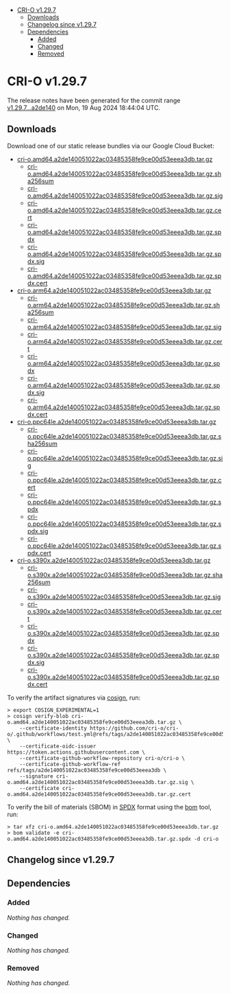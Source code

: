 - [CRI-O v1.29.7](#cri-o-v1297)
  - [Downloads](#downloads)
  - [Changelog since v1.29.7](#changelog-since-v1297)
  - [Dependencies](#dependencies)
    - [Added](#added)
    - [Changed](#changed)
    - [Removed](#removed)

# CRI-O v1.29.7

The release notes have been generated for the commit range
[v1.29.7...a2de140](https://github.com/cri-o/cri-o/compare/v1.29.7...v1.29.7) on Mon, 19 Aug 2024 18:44:04 UTC.

## Downloads

Download one of our static release bundles via our Google Cloud Bucket:

- [cri-o.amd64.a2de140051022ac03485358fe9ce00d53eeea3db.tar.gz](https://storage.googleapis.com/cri-o/artifacts/cri-o.amd64.a2de140051022ac03485358fe9ce00d53eeea3db.tar.gz)
  - [cri-o.amd64.a2de140051022ac03485358fe9ce00d53eeea3db.tar.gz.sha256sum](https://storage.googleapis.com/cri-o/artifacts/cri-o.amd64.a2de140051022ac03485358fe9ce00d53eeea3db.tar.gz.sha256sum)
  - [cri-o.amd64.a2de140051022ac03485358fe9ce00d53eeea3db.tar.gz.sig](https://storage.googleapis.com/cri-o/artifacts/cri-o.amd64.a2de140051022ac03485358fe9ce00d53eeea3db.tar.gz.sig)
  - [cri-o.amd64.a2de140051022ac03485358fe9ce00d53eeea3db.tar.gz.cert](https://storage.googleapis.com/cri-o/artifacts/cri-o.amd64.a2de140051022ac03485358fe9ce00d53eeea3db.tar.gz.cert)
  - [cri-o.amd64.a2de140051022ac03485358fe9ce00d53eeea3db.tar.gz.spdx](https://storage.googleapis.com/cri-o/artifacts/cri-o.amd64.a2de140051022ac03485358fe9ce00d53eeea3db.tar.gz.spdx)
  - [cri-o.amd64.a2de140051022ac03485358fe9ce00d53eeea3db.tar.gz.spdx.sig](https://storage.googleapis.com/cri-o/artifacts/cri-o.amd64.a2de140051022ac03485358fe9ce00d53eeea3db.tar.gz.spdx.sig)
  - [cri-o.amd64.a2de140051022ac03485358fe9ce00d53eeea3db.tar.gz.spdx.cert](https://storage.googleapis.com/cri-o/artifacts/cri-o.amd64.a2de140051022ac03485358fe9ce00d53eeea3db.tar.gz.spdx.cert)
- [cri-o.arm64.a2de140051022ac03485358fe9ce00d53eeea3db.tar.gz](https://storage.googleapis.com/cri-o/artifacts/cri-o.arm64.a2de140051022ac03485358fe9ce00d53eeea3db.tar.gz)
  - [cri-o.arm64.a2de140051022ac03485358fe9ce00d53eeea3db.tar.gz.sha256sum](https://storage.googleapis.com/cri-o/artifacts/cri-o.arm64.a2de140051022ac03485358fe9ce00d53eeea3db.tar.gz.sha256sum)
  - [cri-o.arm64.a2de140051022ac03485358fe9ce00d53eeea3db.tar.gz.sig](https://storage.googleapis.com/cri-o/artifacts/cri-o.arm64.a2de140051022ac03485358fe9ce00d53eeea3db.tar.gz.sig)
  - [cri-o.arm64.a2de140051022ac03485358fe9ce00d53eeea3db.tar.gz.cert](https://storage.googleapis.com/cri-o/artifacts/cri-o.arm64.a2de140051022ac03485358fe9ce00d53eeea3db.tar.gz.cert)
  - [cri-o.arm64.a2de140051022ac03485358fe9ce00d53eeea3db.tar.gz.spdx](https://storage.googleapis.com/cri-o/artifacts/cri-o.arm64.a2de140051022ac03485358fe9ce00d53eeea3db.tar.gz.spdx)
  - [cri-o.arm64.a2de140051022ac03485358fe9ce00d53eeea3db.tar.gz.spdx.sig](https://storage.googleapis.com/cri-o/artifacts/cri-o.arm64.a2de140051022ac03485358fe9ce00d53eeea3db.tar.gz.spdx.sig)
  - [cri-o.arm64.a2de140051022ac03485358fe9ce00d53eeea3db.tar.gz.spdx.cert](https://storage.googleapis.com/cri-o/artifacts/cri-o.arm64.a2de140051022ac03485358fe9ce00d53eeea3db.tar.gz.spdx.cert)
- [cri-o.ppc64le.a2de140051022ac03485358fe9ce00d53eeea3db.tar.gz](https://storage.googleapis.com/cri-o/artifacts/cri-o.ppc64le.a2de140051022ac03485358fe9ce00d53eeea3db.tar.gz)
  - [cri-o.ppc64le.a2de140051022ac03485358fe9ce00d53eeea3db.tar.gz.sha256sum](https://storage.googleapis.com/cri-o/artifacts/cri-o.ppc64le.a2de140051022ac03485358fe9ce00d53eeea3db.tar.gz.sha256sum)
  - [cri-o.ppc64le.a2de140051022ac03485358fe9ce00d53eeea3db.tar.gz.sig](https://storage.googleapis.com/cri-o/artifacts/cri-o.ppc64le.a2de140051022ac03485358fe9ce00d53eeea3db.tar.gz.sig)
  - [cri-o.ppc64le.a2de140051022ac03485358fe9ce00d53eeea3db.tar.gz.cert](https://storage.googleapis.com/cri-o/artifacts/cri-o.ppc64le.a2de140051022ac03485358fe9ce00d53eeea3db.tar.gz.cert)
  - [cri-o.ppc64le.a2de140051022ac03485358fe9ce00d53eeea3db.tar.gz.spdx](https://storage.googleapis.com/cri-o/artifacts/cri-o.ppc64le.a2de140051022ac03485358fe9ce00d53eeea3db.tar.gz.spdx)
  - [cri-o.ppc64le.a2de140051022ac03485358fe9ce00d53eeea3db.tar.gz.spdx.sig](https://storage.googleapis.com/cri-o/artifacts/cri-o.ppc64le.a2de140051022ac03485358fe9ce00d53eeea3db.tar.gz.spdx.sig)
  - [cri-o.ppc64le.a2de140051022ac03485358fe9ce00d53eeea3db.tar.gz.spdx.cert](https://storage.googleapis.com/cri-o/artifacts/cri-o.ppc64le.a2de140051022ac03485358fe9ce00d53eeea3db.tar.gz.spdx.cert)
- [cri-o.s390x.a2de140051022ac03485358fe9ce00d53eeea3db.tar.gz](https://storage.googleapis.com/cri-o/artifacts/cri-o.s390x.a2de140051022ac03485358fe9ce00d53eeea3db.tar.gz)
  - [cri-o.s390x.a2de140051022ac03485358fe9ce00d53eeea3db.tar.gz.sha256sum](https://storage.googleapis.com/cri-o/artifacts/cri-o.s390x.a2de140051022ac03485358fe9ce00d53eeea3db.tar.gz.sha256sum)
  - [cri-o.s390x.a2de140051022ac03485358fe9ce00d53eeea3db.tar.gz.sig](https://storage.googleapis.com/cri-o/artifacts/cri-o.s390x.a2de140051022ac03485358fe9ce00d53eeea3db.tar.gz.sig)
  - [cri-o.s390x.a2de140051022ac03485358fe9ce00d53eeea3db.tar.gz.cert](https://storage.googleapis.com/cri-o/artifacts/cri-o.s390x.a2de140051022ac03485358fe9ce00d53eeea3db.tar.gz.cert)
  - [cri-o.s390x.a2de140051022ac03485358fe9ce00d53eeea3db.tar.gz.spdx](https://storage.googleapis.com/cri-o/artifacts/cri-o.s390x.a2de140051022ac03485358fe9ce00d53eeea3db.tar.gz.spdx)
  - [cri-o.s390x.a2de140051022ac03485358fe9ce00d53eeea3db.tar.gz.spdx.sig](https://storage.googleapis.com/cri-o/artifacts/cri-o.s390x.a2de140051022ac03485358fe9ce00d53eeea3db.tar.gz.spdx.sig)
  - [cri-o.s390x.a2de140051022ac03485358fe9ce00d53eeea3db.tar.gz.spdx.cert](https://storage.googleapis.com/cri-o/artifacts/cri-o.s390x.a2de140051022ac03485358fe9ce00d53eeea3db.tar.gz.spdx.cert)

To verify the artifact signatures via [cosign](https://github.com/sigstore/cosign), run:

```console
> export COSIGN_EXPERIMENTAL=1
> cosign verify-blob cri-o.amd64.a2de140051022ac03485358fe9ce00d53eeea3db.tar.gz \
    --certificate-identity https://github.com/cri-o/cri-o/.github/workflows/test.yml@refs/tags/a2de140051022ac03485358fe9ce00d53eeea3db \
    --certificate-oidc-issuer https://token.actions.githubusercontent.com \
    --certificate-github-workflow-repository cri-o/cri-o \
    --certificate-github-workflow-ref refs/tags/a2de140051022ac03485358fe9ce00d53eeea3db \
    --signature cri-o.amd64.a2de140051022ac03485358fe9ce00d53eeea3db.tar.gz.sig \
    --certificate cri-o.amd64.a2de140051022ac03485358fe9ce00d53eeea3db.tar.gz.cert
```

To verify the bill of materials (SBOM) in [SPDX](https://spdx.org) format using the [bom](https://sigs.k8s.io/bom) tool, run:

```console
> tar xfz cri-o.amd64.a2de140051022ac03485358fe9ce00d53eeea3db.tar.gz
> bom validate -e cri-o.amd64.a2de140051022ac03485358fe9ce00d53eeea3db.tar.gz.spdx -d cri-o
```

## Changelog since v1.29.7

## Dependencies

### Added
_Nothing has changed._

### Changed
_Nothing has changed._

### Removed
_Nothing has changed._
